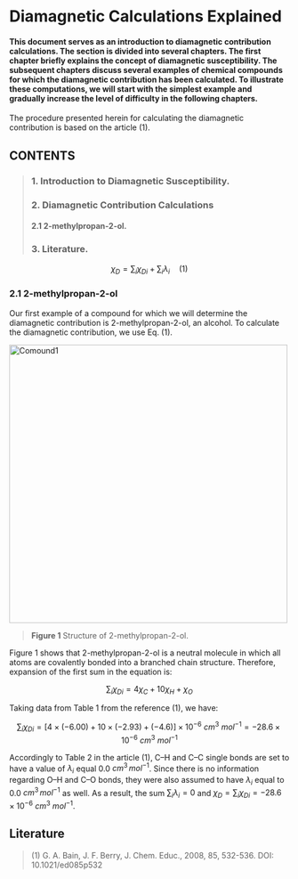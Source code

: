 # Diamagnetic Calculations Explained

#### This document serves as an introduction to diamagnetic contribution calculations. The section is divided into several chapters. The first chapter briefly explains the concept of diamagnetic susceptibility. The subsequent chapters discuss several examples of chemical compounds for which the diamagnetic contribution has been calculated. To illustrate these computations, we will start with the simplest example and gradually increase the level of difficulty in the following chapters.

The procedure presented herein for calculating the diamagnetic contribution is based on the article (1).

## CONTENTS
> ###   1. Introduction to Diamagnetic Susceptibility.
> ###   2. Diamagnetic Contribution Calculations
> ####  2.1 2-methylpropan-2-ol.
> ###   3. Literature.

$$
\chi_D = \sum_i \chi_{Di} + \sum_i \lambda_i \quad \text{(1)}
$$

### 2.1 2-methylpropan-2-ol
Our first example of a compound for which we will determine the diamagnetic contribution is 2-methylpropan-2-ol, an alcohol. To calculate the diamagnetic contribution, we use Eq. (1). 

<img src="https://github.com/user-attachments/assets/9783a0bc-fcfb-4c53-abe4-fe5b18ec0690" width="500" alt="Comound1">

> **Figure 1** Structure of 2-methylpropan-2-ol.

Figure 1 shows that 2-methylpropan-2-ol is a neutral molecule in which all atoms are covalently bonded into a branched chain structure. Therefore, expansion of the first sum in the equation is:

$$
\sum_i \chi_{Di} = 4 \chi_{C} + 10 \chi_{H} + \chi_{O}
$$

Taking data from Table 1 from the reference (1), we have:

$$
\sum_i \chi_{Di} = [4 \times (-6.00) + 10 \times (-2.93) + (-4.6)] \times 10^{-6} \ cm^3 \ mol^{-1} = -28.6 \times 10^{-6} \ cm^3 \ mol^{-1}
$$

Accordingly to Table 2 in the article (1), C–H and C–C single bonds are set to have a value of $\lambda_i$ equal 0.0 $cm^3 \, mol^{-1}$. Since there is no information regarding O–H and C–O bonds, they were also assumed to have $\lambda_i$ equal to 0.0 $cm^3 \, mol^{-1}$ as well. As a result, the sum $\sum_i \lambda_i = 0$ and $\chi_D = \sum_i \chi_{Di} = -28.6 \times 10^{-6} \ cm^3 \ mol^{-1}$.


## Literature
> (1) G. A. Bain, J. F. Berry, J. Chem. Educ., 2008, 85, 532-536. DOI: 10.1021/ed085p532
